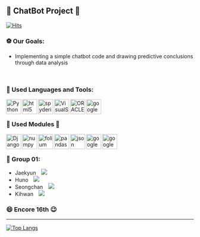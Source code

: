 ## 👋 ChatBot Project 👋

[![Hits](https://hits.seeyoufarm.com/api/count/incr/badge.svg?url=https%3A%2F%2Fgithub.com%2FEncore-team01-chatBotProject%2FChatBotMain&count_bg=%2379C83D&title_bg=%23555555&icon=&icon_color=%23E7E7E7&title=hits&edge_flat=true)](https://hits.seeyoufarm.com)
<br />

### :soccer: Our Goals:
- Implementing a simple chatbot code and drawing predictive conclusions through data analysis

<br />

### :wrench: Used  Languages and Tools:
<img align="left" alt="Python" width="40px" src="https://simpleicons.org/icons/python.svg"/>
<img align="left" alt="html5" width="40px" src="https://simpleicons.org/icons/html5.svg"/>
<img align="left" alt="spyderide" width="40px" src="https://simpleicons.org/icons/spyderide.svg"/>
<img align="left" alt="VisualStudioCode" width="40px" src="https://simpleicons.org/icons/visualstudiocode.svg">
<img align="left" alt="ORACLE" width="40px" src="https://simpleicons.org/icons/oracle.svg"/>
<img align="left" alt="googlechrome" width="40px" src="https://simpleicons.org/icons/googlechrome.svg"/>


<br />
<br />

### :mag_right: Used Modules :nut_and_bolt:
<img align="left" alt="Django" width="40px" src="https://simpleicons.org/icons/django.svg"/>
<img align="left" alt="numpy" width="40px" src="https://simpleicons.org/icons/numpy.svg"/>
<img align="left" alt="folium" width="40px" src="https://simpleicons.org/icons/folium.svg"/>
<img align="left" alt="pandas" width="40px" src="https://simpleicons.org/icons/pandas.svg"/>
<img align="left" alt="json" width="40px" src="https://simpleicons.org/icons/json.svg"/>
<img align="left" alt="googlemaps" width="40px" src="https://simpleicons.org/icons/googlemaps.svg"/>
<img align="left" alt="googlemaps" width="40px" src="https://simpleicons.org/icons/googlemaps.svg"/>


<br />
<br />

### :two_men_holding_hands: Group 01:
- Jaekyun <a href="https://www.instagram.com/xi_kyun/?hl=ko">
    <img 
        src="http://img.shields.io/badge/-xi_kyun-white?style=flat&logo=Instagram&link=https://instagram.com/alpox.dev/"
        style="height : auto; margin-left : 10px; margin-right : 10px;"/>
</a><br />
- Huno <a href="https://www.instagram.com/hunojung/?hl=ko">
    <img 
        src="http://img.shields.io/badge/-hunojung-white?style=flat&logo=Instagram&link=https://instagram.com/alpox.dev/"
        style="height : auto; margin-left : 10px; margin-right : 10px;"/> 
</a><br />
- Seongchan <a href="https://www.instagram.com/sungchan.lee/?hl=ko">
    <img 
        src="http://img.shields.io/badge/-sungchan.lee-white?style=flat&logo=Instagram&link=https://instagram.com/alpox.dev/"
        style="height : auto; margin-left : 10px; margin-right : 10px;"/>
</a><br />
- Kihwan <a href="https://www.instagram.com/h_waaan/?hl=ko">
    <img 
        src="http://img.shields.io/badge/-h_waaan-white?style=flat&logo=Instagram&link=https://instagram.com/alpox.dev/"
        style="height : auto; margin-left : 10px; margin-right : 10px;"/>
</a><br />
### :smile: Encore 16th :wink:
-----------------------------
[![Top Langs](https://github-readme-stats.vercel.app/api/top-langs/?Encore-team01-chatBotProject/ChatBotMain=anuraghazra&layout=compact)](https://github.com/anuraghazra/github-readme-stats)

